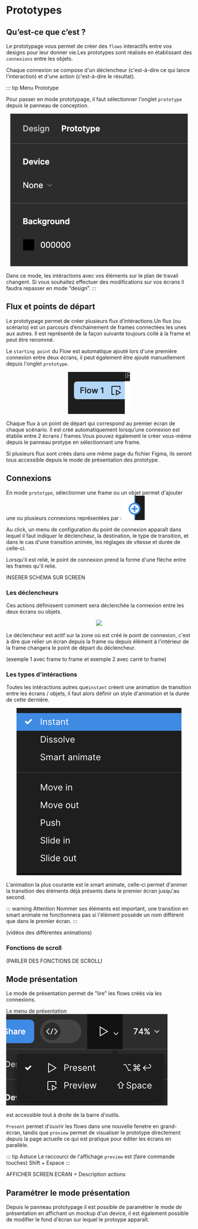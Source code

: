 # Prototypes

## Qu’est-ce que c’est ?

Le prototypage vous permet de créer des `flows` interactifs entre vos designs pour leur donner vie.Les prototypes sont réalisés en établissant des `connexions` entre les objets.

Chaque connexion se compose d'un déclencheur (c'est-à-dire ce qui lance l'interaction) et d'une action (c'est-à-dire le résultat).

::: tip Menu Prototype

Pour passer en mode prototypage, il faut sélectionner l'onglet `prototype` depuis le panneau de conception.

<p align="center"><img src="../../assets/img/figma/advanced-features/prototype/prototype-menu.png"></p>

Dans ce mode, les intéractions avec vos éléments sur le plan de travail changent. Si vous souhaitez effectuer des modifications sur vos écrans il faudra repasser en mode “design”.
:::

## Flux et points de départ

Le prototypage permet de créer plusieurs flux d’intéractions.Un flux (ou scénario) est un parcours d’enchainement de frames connectées les unes aux autres. Il est représenté de la façon suivante toujours collé à la frame et peut être renommé.

Le `starting point` du Flow est automatique ajouté lors d'une première connexion entre deux écrans, il peut également être ajouté manuellement depuis l'onglet `prototype`.

<p align="center"><img src="../../assets/img/figma/advanced-features/prototype/starting-point.png"></p>

Chaque flux à un point de départ qui correspond au premier écran de chaque scénario. Il est créé automatiquement lorsqu’une connexion est établie entre 2 écrans / frames.Vous pouvez également le créer vous-même depuis le panneau protype en sélectionnant une frame.

Si plusieurs flux sont créés dans une même page du fichier Figma, ils seront tous accessible depuis le mode de présentation des prototype.

## Connexions

En mode `prototype`, sélectionner une frame ou un objet permet d'ajouter une ou plusieurs connexions représentées par : <img src="../../assets/img/figma/advanced-features/prototype/add-connexion.png"></p>

Au click, un menu de configuration du point de connexion apparaît dans lequel il faut indiquer le déclencheur, la destination, le type de transition, et dans le cas d'une transition animée, les réglages de vitesse et durée de celle-ci.

Lorsqu'il est relié, le point de connexion prend la forme d'une flèche entre les frames qu'il relie.

INSERER SCHEMA SUR SCREEN 

### Les déclencheurs

Ces actions définissent comment sera déclenchée la connexion entre les deux écrans ou objets.

<p align="center"><img src="../../assets/img/figma/advanced-features/prototype/déclencheurs.png"></p>

Le déclencheur est actif sur la zone où est créé le point de connexion, c'est à dire que relier un écran depuis la frame ou depuis élément à l'intérieur de la frame changera le point de départ du déclencheur.

(exemple 1 avec frame to frame et exemple 2 avec carré to frame)

### Les types d'intéractions

Toutes les intéractions autres que`instant` créent une animation de transition entre les écrans / objets, il faut alors définir un style d'animation et la durée de cette dernière.

<p align="center"><img src="../../assets/img/figma/advanced-features/prototype/type-interactions.png"></p>


L'animation la plus courante est le smart animate, celle-ci permet d'animer la transition des éléments déjà présents dans le premier écran jusqu'au second. 

::: warning Attention
Nommer ses éléments est important, une transition en smart animate ne fonctionnera pas si l'élément possède un nom différent que dans le premier écran.
:::

(vidéos des différentes animations)

### Fonctions de scroll

(PARLER DES FONCTIONS DE SCROLL)

## Mode présentation

Le mode de présentation permet de "lire" les flows créés via les connexions.

Le menu de présentation <img src="../../assets/img/figma/advanced-features/prototype/presentation-mode.png"></p> est accessible tout à droite de la barre d'outils.

`Present` permet d'ouvrir les flows dans une nouvelle fenetre en grand-écran, tandis que `preview` permet de visualiser le prototype directement depuis la page actuelle ce qui est pratique pour éditer les écrans en parallèle.

::: tip Astuce
Le raccourci de l'affichage `preview` est (faire commande touches) Shift + Espace
:::

AFFICHER SCREEN ECRAN + Description actions

## Paramétrer le mode présentation

Depuis le panneau prototypage il est possible de paramétrer le mode de présentation en affichant un mockup d'un device, il est également possible de modifier le fond d'écran sur lequel le protoype apparaît.


